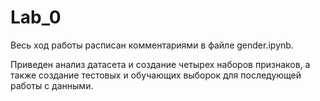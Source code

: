 # Lab_0

Весь ход работы расписан комментариями в файле gender.ipynb.

Приведен анализ датасета и создание четырех наборов признаков, а также создание тестовых и обучающих выборок для последующей работы с данными.
